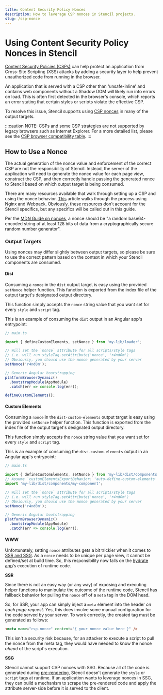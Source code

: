 ```yaml
---
title: Content Security Policy Nonces
description: How to leverage CSP nonces in Stencil projects.
slug: /csp-nonce
---
```


# Using Content Security Policy Nonces in Stencil

[Content Security Policies (CSPs)](https://developer.mozilla.org/en-US/docs/Web/HTTP/CSP) can help protect an application from Cross-Site Scripting (XSS)
attacks by adding a security layer to help prevent unauthorized code from running in the browser.

An application that is served with a CSP other than 'unsafe-inline' and contains web components without a Shadow DOM will likely run into errors on load.
This is often first detected in the browser's console, which reports an error stating that certain styles or scripts violate the effective CSP.

To resolve this issue, Stencil supports using [CSP nonces](https://developer.mozilla.org/en-US/docs/Web/HTML/Global_attributes/nonce) in
many of the output targets.

:::caution
NOTE: CSPs and some CSP strategies are not supported by legacy browsers such as Internet Explorer. For a more detailed list, please see the [CSP browser
compatibility table](https://developer.mozilla.org/en-US/docs/Web/HTTP/CSP#browser_compatibility).
:::

## How to Use a Nonce

The actual generation of the nonce value and enforcement of the correct CSP are not the responsibility of Stencil. Instead, the server of
the application will need to generate the nonce value for each page view, construct the CSP, and then correctly handle passing the generated nonce to
Stencil based on which output target is being consumed.

There are many resources available that walk through setting up a CSP and using the nonce behavior.
[This](https://towardsdatascience.com/content-security-policy-how-to-create-an-iron-clad-nonce-based-csp3-policy-with-webpack-and-nginx-ce5a4605db90)
article walks through the process using Nginx and Webpack. Obviously, these resources don't account for the Stencil specifics, but any specifics will
be called out in this guide.

Per the [MDN Guide on nonces](https://developer.mozilla.org/en-US/docs/Web/HTML/Global_attributes/nonce#generating_values), a nonce should be "a random base64-encoded string of at least 128 bits of data from a cryptographically secure random number generator".

### Output Targets

Using nonces may differ slightly between output targets, so please be sure to use the correct pattern based on the context in which your
Stencil components are consumed.

#### Dist

Consuming a `nonce` in the `dist` output target is easy using the provided `setNonce` helper function. This function is exported from the index
file of the output target's designated output directory.

This function simply accepts the `nonce` string value that you want set for every `style` and `script` tag.

This is an example of consuming the `dist` output in an Angular app's entrypoint:

```ts
// main.ts

import { defineCustomElements, setNonce } from 'my-lib/loader';

// Will set the `nonce` attribute for all scripts/style tags
// i.e. will run styleTag.setAttribute('nonce', 'r4nd0m')
// Obviously, you should use the nonce generated by your server
setNonce('r4nd0m');

// Generic Angular bootstrapping
platformBrowserDynamic()
  .bootstrapModule(AppModule)
  .catch(err => console.log(err));

defineCustomElements();
```

#### Custom Elements

Consuming a `nonce` in the `dist-custom-elements` output target is easy using the provided `setNonce` helper function. This function is exported
from the index file of the output target's designated output directory.

This function simply accepts the `nonce` string value that you want set for every `style` and `script` tag.

This is an example of consuming the `dist-custom-elements` output in an Angular app's entrypoint:

```ts
// main.ts

import { defineCustomElements, setNonce } from 'my-lib/dist/components';
// Assume `customElementsExportBehavior: 'auto-define-custom-elements'` is set
import 'my-lib/dist/components/my-component';

// Will set the `nonce` attribute for all scripts/style tags
// i.e. will run styleTag.setAttribute('nonce', 'r4nd0m')
// Obviously, you should use the nonce generated by your server
setNonce('r4nd0m');

// Generic Angular bootstrapping
platformBrowserDynamic()
  .bootstrapModule(AppModule)
  .catch(err => console.log(err));
```

#### WWW

Unfortunately, setting `nonce` attributes gets a bit trickier when it comes to [SSR and SSG](../static-site-generation/01-overview.md). As a `nonce` needs
to be unique per page view, it cannot be defined/set at build time. So, this responsibility now falls on the
[hydrate app](../guides/hydrate-app.md)'s execution of runtime code.

**SSR**

Since there is not an easy way (or any way) of exposing and executing helper functions to manipulate the outcome of the runtime code, Stencil
has fallback behavior for pulling the `nonce` off of a `meta` tag in the DOM head.

So, for SSR, your app can simply inject a `meta` element into the header _on each page request_. Yes, this does involve some manual configuration
for the code served by your server. To work correctly, the created tag must be generated as follows:

```html
<meta name="csp-nonce" content="{ your nonce value here }" />
```

This isn't a security risk because, for an attacker to execute a script to pull the nonce from the meta tag, they would have needed to know the
nonce _ahead_ of the script's execution.

**SSG**

Stencil cannot support CSP nonces with SSG. Because all of the code is generated during [pre-rendering](../static-site-generation/01-overview.md#how-static-site-generation-and-prerendering-works), Stencil doesn't generate the `style` or `script` tags at runtime.
If an application wants to leverage nonces in SSG, they can build a mechanism to scrape the pre-rendered code and apply the attribute server-side before
it is served to the client.
